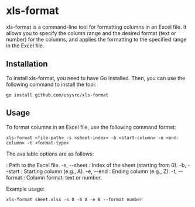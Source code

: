 # xls-format

xls-format is a command-line tool for formatting columns in an Excel file. It allows you to specify the column range and the desired format (text or number) for the columns, and applies the formatting to the specified range in the Excel file.

## Installation

To install xls-format, you need to have Go installed. Then, you can use the following command to install the tool:

```shell
go install github.com/usysrc/xls-format
```

## Usage

To format columns in an Excel file, use the following command format:

```shell
xls-format <file-path> -s <sheet-index> -b <start-column> -e <end-column> -t <format-type>
```

The available options are as follows:

<file-path>: Path to the Excel file.
-s, --sheet <sheet-index>: Index of the sheet (starting from 0).
-b, --start <start-column>: Starting column (e.g., A).
-e, --end <end-column>: Ending column (e.g., Z).
-t, --format <format-type>: Column format: text or number.

Example usage:

```shell
xls-format sheet.xlsx -s 0 -b A -e B --format number
```
